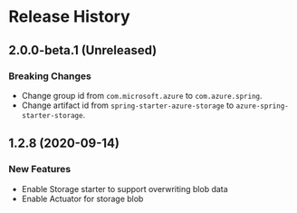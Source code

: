 # Release History

## 2.0.0-beta.1 (Unreleased)
### Breaking Changes
- Change group id from `com.microsoft.azure` to `com.azure.spring`.
- Change artifact id from `spring-starter-azure-storage` to `azure-spring-starter-storage`.

## 1.2.8 (2020-09-14)
### New Features
 - Enable Storage starter to support overwriting blob data
 - Enable Actuator for storage blob
